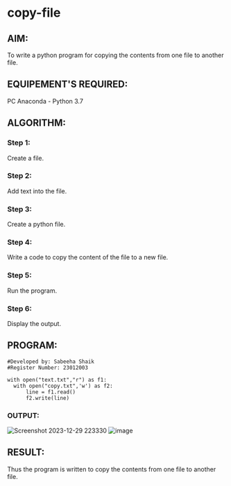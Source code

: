 # copy-file
## AIM:
To write a python program for copying the contents from one file to another file.
## EQUIPEMENT'S REQUIRED: 
PC
Anaconda - Python 3.7
## ALGORITHM: 
### Step 1:
Create a file.
### Step 2: 
Add text into the file.
### Step 3: 
Create a python file.
### Step 4:  
Write a code to copy the content of the file to a new file.
### Step 5: 
Run the program.
### Step 6: 
Display the output.
## PROGRAM:
```
#Developed by: Sabeeha Shaik
#Register Number: 23012003

with open("text.txt","r") as f1:
  with open("copy.txt",'w') as f2:
      line = f1.read()
      f2.write(line)
```
### OUTPUT:
![Screenshot 2023-12-29 223330](https://github.com/Sabeeha23/copy-file/assets/150231876/d3d02ba8-5cf0-42a8-ac71-af335abb48b8)
![image](https://github.com/Sabeeha23/copy-file/assets/150231876/996a4326-3be1-4376-8903-fa929e0def3b)

## RESULT:
Thus the program is written to copy the contents from one file to another file.
